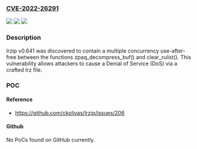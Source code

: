 ### [CVE-2022-26291](https://cve.mitre.org/cgi-bin/cvename.cgi?name=CVE-2022-26291)
![](https://img.shields.io/static/v1?label=Product&message=n%2Fa&color=blue)
![](https://img.shields.io/static/v1?label=Version&message=n%2Fa&color=blue)
![](https://img.shields.io/static/v1?label=Vulnerability&message=n%2Fa&color=brighgreen)

### Description

lrzip v0.641 was discovered to contain a multiple concurrency use-after-free between the functions zpaq_decompress_buf() and clear_rulist(). This vulnerability allows attackers to cause a Denial of Service (DoS) via a crafted Irz file.

### POC

#### Reference
- https://github.com/ckolivas/lrzip/issues/206

#### Github
No PoCs found on GitHub currently.

